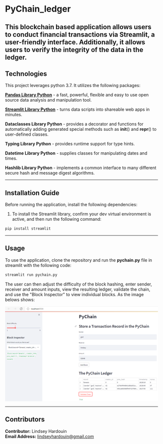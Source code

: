 # PyChain_ledger

This blockchain based application allows users to conduct financial transactions via Streamlit, a user-friendly interface. Additionally, it allows users to verify the integrity of the data in the ledger.
---

## Technologies

This project leverages python 3.7. It utilizes the following packages:

**[Pandas Library Python](https://pandas.pydata.org/)** - a fast, powerful, flexible and easy to use open source data analysis and manipulation tool.<br>

**[Streamlit Library Python](https://streamlit.io/)** -  turns data scripts into shareable web apps in minutes.<br>

**Dataclasses Library Python** - provides a decorator and functions for automatically adding generated special methods such as __init__() and __repr__() to user-defined classes. <br>

**Typing Library Python** - provides runtime support for type hints. <br>

**Datetime Library Python** - supplies classes for manipulating dates and times.<br>

**Hashlib Library Python** - implements a common interface to many different secure hash and message digest algorithms.<br>


---

## Installation Guide

Before running the application, install the following dependencies:

1) To install the Streamlit library, confirm your dev virtual environment is active, and then run the following command:

```python
pip install streamlit
```

---

## Usage

To use the application, clone the repository and run the **pychain.py** file in streamlit with the following code:

```python
streamlit run pychain.py
```

The user can then 
    adjust the difficulty of the block hashing, 
    enter sender, receiver and amount inputs, 
    view the resulting ledger, 
    validate the chain, 
    and use the "Block Inspector" to view individual blocks. 
As the image belows shows:

![Streamlit Interface](images/st.PNG)

 
---

 
## Contributors

**Contributor:** Lindsey Hardouin<br>
**Email Address:** lindseyhardouin@gmail.com<br>
